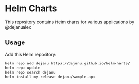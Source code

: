 # Helm Charts

This repository contains Helm charts for various applications by @dejanualex

## Usage

Add this Helm repository:

```bash
helm repo add dejanu https://dejanu.github.io/helmcharts/
helm repo update
helm repo search dejanu
helm install my-release dejanu/sample-app
```

